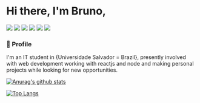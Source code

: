 # Hi there, I'm Bruno,


![](https://img.shields.io/badge/tech-reactjs-informational?style=flat&logo=react&logoColor=white&color=DD6387) ![](https://img.shields.io/badge/tech-javascript-informational?style=flat&logo=javascript&logoColor=white&color=DD6387) ![](https://img.shields.io/badge/tech-typescript-informational?style=flat&logo=typescript&logoColor=white&color=DD6387) ![](https://img.shields.io/badge/tech-node-informational?style=flat&logo=nodejs&logoColor=white&color=DD6387) ![](https://img.shields.io/badge/tool-visualCode-informational?style=flat&logo=visualstudiocode&logoColor=white&color=DD6387) ![](https://img.shields.io/badge/tool-docker-informational?style=flat&logo=docker&logoColor=white&color=DD6387)


### 💬 Profile

<div>
  <!-- <img width="320" align="right" src="./Programmer-cuate.svg"> -->
</div>


I'm an IT student in {Universidade Salvador = Brazil}, presently involved with web development working with reactjs and node and making personal projects while looking for new opportunities.

[![Anurag's github stats](https://github-readme-stats.vercel.app/api?username=psbrunosouza&count_private=true&theme=dracula&show_icons=true)](https://github.com/psbrunosouza)

[![Top Langs](https://github-readme-stats.vercel.app/api/top-langs/?username=psbrunosouza&layout=compact&theme=dracula)](https://github.com/github.com/psbrunosouza)
